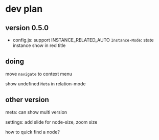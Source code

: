 # dev plan

## version 0.5.0

- config.js: support INSTANCE_RELATED_AUTO
`Instance-Mode`: state instance show in red title
## doing

move `navigate` to context menu

show undefined `Meta` in relation-mode

## other version

meta: can show multi version

settings: add slide for node-size, zoom size

how to quick find a node?


